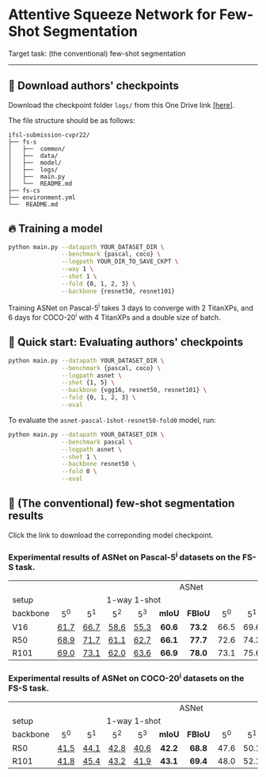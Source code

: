 
# Attentive Squeeze Network for Few-Shot Segmentation
Target task: (the conventional) few-shot segmentation

<hr>

## :deciduous_tree: Download authors' checkpoints
Download the checkpoint folder `logs/` from this One Drive link [[here]](https://postechackr-my.sharepoint.com/:f:/g/personal/kjdr86_postech_ac_kr/Elpa78QxKmhCtaRP8eMJvOMBxDzdSewcrK8ZIVhFkyiUMw?e=OCuWEC).

The file structure should be as follows:


    ifsl-submission-cvpr22/
    ├── fs-s
    │   ├──  common/
    │   ├──  data/
    │   ├──  model/
    │   ├──  logs/
    │   ├──  main.py
    │   └──  README.md
    ├── fs-cs
    ├── environment.yml
    └──  README.md


## :fire: Training a model
```bash
python main.py --datapath YOUR_DATASET_DIR \
               --benchmark {pascal, coco} \
               --logpath YOUR_DIR_TO_SAVE_CKPT \
               --way 1 \
               --shot 1 \
               --fold {0, 1, 2, 3} \
               --backbone {resnet50, resnet101}
```
Training ASNet on Pascal-5<sup>i</sup> takes 3 days to converge with 2 TitanXPs, and 6 days for COCO-20<sup>i</sup> with 4 TitanXPs and a double size of batch.

## :pushpin: Quick start: Evaluating authors' checkpoints

```bash
python main.py --datapath YOUR_DATASET_DIR \
               --benchmark {pascal, coco} \
               --logpath asnet \
               --shot {1, 5} \
               --backbone {vgg16, resnet50, resnet101} \
               --fold {0, 1, 2, 3} \
               --eval
```

To evaluate the `asnet-pascal-1shot-resnet50-fold0` model, run:
```bash
python main.py --datapath YOUR_DATASET_DIR \
               --benchmark pascal \
               --logpath asnet \
               --shot 1 \
               --backbone resnet50 \
               --fold 0 \
               --eval
```


## :art: (The conventional) few-shot segmentation results
Click the link to download the correponding model checkpoint.
### Experimental results of ASNet on Pascal-5<sup>i</sup> datasets on the FS-S task.

<table>
  <tr>
    <td colspan="14" align="center">ASNet</td>
  </tr>
  <tr>
    <td>setup</td>
    <td colspan="6" align="center">1-way 1-shot</td>
    <td colspan="6" align="center">1-way 5-shot</td>
  </tr>
    <tr>
    <td>backbone</td>
    <td align="center">5<sup>0</td>
    <td align="center">5<sup>1</td>
    <td align="center">5<sup>2</td>
    <td align="center">5<sup>3</td>
    <td align="center"><strong>mIoU</td>
    <td align="center"><strong>FBIoU</td>
    <td align="center">5<sup>0</td>
    <td align="center">5<sup>1</td>
    <td align="center">5<sup>2</td>
    <td align="center">5<sup>3</td>
    <td align="center"><strong>mIoU</td>
    <td align="center"><strong>FBIoU</td>
  </tr>
  <tr>
    <td>V16</td>
    <td align="center"><a href="https://postechackr-my.sharepoint.com/:u:/g/personal/kjdr86_postech_ac_kr/EQ9QNqTUwItPjyEa773_yr8BTp-DzPEcQwyb1l-N_Dc7hQ?e=XuHfiM">61.7</a></td>
    <td align="center"><a href="https://postechackr-my.sharepoint.com/:u:/g/personal/kjdr86_postech_ac_kr/EXDZNI43PTNNvk_p02h4RbsBLxDTC-RfQTPr2Q-O6u6t1Q?e=fkZDBD">66.7</a></td>
    <td align="center"><a href="https://postechackr-my.sharepoint.com/:u:/g/personal/kjdr86_postech_ac_kr/ETPoSbtT8iFHh-skupDVu9gB30DYL3SQdHwnvXuBBXadZA?e=fdoolF">58.6</a></td>
    <td align="center"><a href="https://postechackr-my.sharepoint.com/:u:/g/personal/kjdr86_postech_ac_kr/EYT3S9Yc4oBBqpsIS9AhOrYB7mT_faVFrJEbnBXUXIzjAg?e=zgE3fd">55.3</a></td>
    <td align="center"><strong>60.6</td>
    <td align="center"><strong>73.2</td>
    <td align="center">66.5</td>
    <td align="center">69.6</td>
    <td align="center">63.0</td>
    <td align="center">60.5</td>
    <td align="center"><strong>64.9</td>
    <td align="center"><strong>76.5</td>
  </tr>
    <tr>
    <td>R50</td>
    <td align="center"><a href="https://postechackr-my.sharepoint.com/:u:/g/personal/kjdr86_postech_ac_kr/ERkH6HRIjcFLkgj733_PXCUBmYEeE-xSFdoMqfugg6iSXg?e=2AiziM">68.9</a></td>
    <td align="center"><a href="https://postechackr-my.sharepoint.com/:u:/g/personal/kjdr86_postech_ac_kr/EQP1PYNR0p9NrbFHFf-_jgoBv2J5aj0cbkAV1PtDOFgVcw?e=KdiUXz">71.7</a></td>
    <td align="center"><a href="https://postechackr-my.sharepoint.com/:u:/g/personal/kjdr86_postech_ac_kr/EWSvZk2UxzRPmqe5R7F2R2oBwM6qYNDer9rFVZ2HAtNKlg?e=AKqxBo">61.1</a></td>
    <td align="center"><a href="https://postechackr-my.sharepoint.com/:u:/g/personal/kjdr86_postech_ac_kr/EQhEyKzlKUxKskB9dTPhidQBxxVhxJ4pTO27ei473x3OsQ?e=lMCzsW">62.7</a></td>
    <td align="center"><strong>66.1</td>
    <td align="center"><strong>77.7</td>
    <td align="center">72.6</td>
    <td align="center">74.3</td>
    <td align="center">65.3</td>
    <td align="center">67.1</td>
    <td align="center"><strong>70.8</td>
    <td align="center"><strong>80.4</td>
  </tr>
    <tr>
    <td>R101</td>
    <td align="center"><a href="https://postechackr-my.sharepoint.com/:u:/g/personal/kjdr86_postech_ac_kr/EUDZw1bHHl1Jo5KGjDhYlvoBPYZR0ZdPWhuzrrpKl6h5fQ?e=DcYZFo">69.0</a></td>
    <td align="center"><a href="https://postechackr-my.sharepoint.com/:u:/g/personal/kjdr86_postech_ac_kr/ESPjUeucotRKul5PNw_oeD0BsbmkJD4uf-NEQgwxtc8GnA?e=OGVxcG">73.1</a></td>
    <td align="center"><a href="https://postechackr-my.sharepoint.com/:u:/g/personal/kjdr86_postech_ac_kr/Ef5HIvqexmhHr4JC_Xfpkv0Ba3cRvqKCsAEe7TW_4pEcpw?e=lpcZJZ">62.0</a></td>
    <td align="center"><a href="https://postechackr-my.sharepoint.com/:u:/g/personal/kjdr86_postech_ac_kr/EQNgS4yDnF9CkbZWKEgsimoBxvQVRvlxKDKdYdHlUc9Ibg?e=cKzwa1">63.6</a></td>
    <td align="center"><strong>66.9</td>
    <td align="center"><strong>78.0</td>
    <td align="center">73.1</td>
    <td align="center">75.6</td>
    <td align="center">65.7</td>
    <td align="center">69.9</td>
    <td align="center"><strong>71.1</td>
    <td align="center"><strong>81.0</td>
  </tr>
</table>

### Experimental results of ASNet on COCO-20<sup>i</sup> datasets on the FS-S task.

<table>
  <tr>
    <td colspan="14" align="center">ASNet</td>
  </tr>
  <tr>
    <td>setup</td>
    <td colspan="6" align="center">1-way 1-shot</td>
    <td colspan="6" align="center">1-way 5-shot</td>
  </tr>
    <tr>
    <td>backbone</td>
    <td align="center">5<sup>0</td>
    <td align="center">5<sup>1</td>
    <td align="center">5<sup>2</td>
    <td align="center">5<sup>3</td>
    <td align="center"><strong>mIoU</td>
    <td align="center"><strong>FBIoU</td>
    <td align="center">5<sup>0</td>
    <td align="center">5<sup>1</td>
    <td align="center">5<sup>2</td>
    <td align="center">5<sup>3</td>
    <td align="center"><strong>mIoU</td>
    <td align="center"><strong>FBIoU</td>
  </tr>
  <tr>
    <td>R50</td>
    <td align="center"><a href="https://postechackr-my.sharepoint.com/:u:/g/personal/kjdr86_postech_ac_kr/EdIdskGuuhVBkRPIZ_b1rFYBn50vsLYp0Cl01k0G0l0BAQ?e=2XWdbw">41.5</a></td>
    <td align="center"><a href="https://postechackr-my.sharepoint.com/:u:/g/personal/kjdr86_postech_ac_kr/EX-A4mHioA1Fq4Lox4TLaqIBj9sDg8vji5-0qVaOIecUvQ?e=ljE3wT">44.1</a></td>
    <td align="center"><a href="https://postechackr-my.sharepoint.com/:u:/g/personal/kjdr86_postech_ac_kr/ESqA_QY6fT9IvooeYxSu6boB_qobJeL1PEE6Ft76LXl_JQ?e=kFgYMV">42.8</a></td>
    <td align="center"><a href="https://postechackr-my.sharepoint.com/:u:/g/personal/kjdr86_postech_ac_kr/EU4IUizjFANJhZuQ9Z6wwuwBp-5BcRwRWL7yPESPY8zDSg?e=iBiukm">40.6</a></td>
    <td align="center"><strong>42.2</td>
    <td align="center"><strong>68.8</td>
    <td align="center">47.6</td>
    <td align="center">50.1</td>
    <td align="center">47.7</td>
    <td align="center">46.4</td>
    <td align="center"><strong>47.9</td>
    <td align="center"><strong>71.6</td>
  </tr>
    <tr>
    <td>R101</td>
    <td align="center"><a href="https://postechackr-my.sharepoint.com/:u:/g/personal/kjdr86_postech_ac_kr/EVk0Eh0o9jBKgL-BD173_akBfhFA1e2gl9AQg_mbSWfWCw?e=WebXNQ">41.8</a></td>
    <td align="center"><a href="https://postechackr-my.sharepoint.com/:u:/g/personal/kjdr86_postech_ac_kr/EQXf__zGMVZKvBb5tDBzOYsBlHbh7pNpUMmcY_Li46HTHA?e=xdF51o">45.4</a></td>
    <td align="center"><a href="https://postechackr-my.sharepoint.com/:u:/g/personal/kjdr86_postech_ac_kr/Ece0mLFzQGxCor8hhywJVNIB2bvjevm1Ho7F_TuUGe1www?e=FT5i6h">43.2</a></td>
    <td align="center"><a href="https://postechackr-my.sharepoint.com/:u:/g/personal/kjdr86_postech_ac_kr/EYgOZr_OLatDi619lPZzCiABm-RBhEAQrTrO_plo5lhu6A?e=mGLDNg">41.9</a></td>
    <td align="center"><strong>43.1</td>
    <td align="center"><strong>69.4</td>
    <td align="center">48.0</td>
    <td align="center">52.1</td>
    <td align="center">49.7</td>
    <td align="center">48.2</td>
    <td align="center"><strong>49.5</td>
    <td align="center"><strong>72.7</td>
  </tr>
</table>
